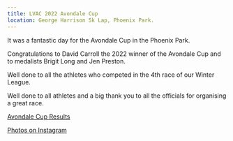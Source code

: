 ```yaml
---
title: LVAC 2022 Avondale Cup
location: George Harrison 5k Lap, Phoenix Park.
---
```


It was a fantastic day for the Avondale Cup in the Phoenix Park. 

Congratulations to David Carroll the 2022 winner of the Avondale Cup and to medalists Brigit Long and Jen Preston. 

Well done to all the athletes who competed in the 4th race of our Winter League.

Well done to all athletes and a big thank you to all the officials for organising a great race.

<a href="/races/2022-03-27-lvac-avondale-cup/" target="_blank" rel="noopener noreferrer">Avondale Cup Results</a>

<a href="https://www.instagram.com/p/Cbmx1rQMRB5/" target="_blank" rel="noopener noreferrer">Photos on Instagram</a>
 
